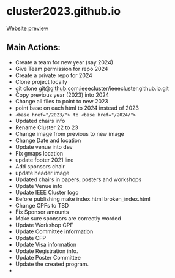 # cluster2023.github.io

[Website preview](https://hariharan-devarajan.github.io/2023/)

## Main Actions:
- Create a team for new year (say 2024)
- Give Team permission for repo 2024
- Create a private repo for 2024
- Clone project locally
- git clone git@github.com:ieeecluster/ieeecluster.github.io.git
- Copy previous year (2023) into 2024
- Change all files to point to new 2023
- point base on each html to 2024 instead of 2023
- ```<base href="/2023/"> to <base href="/2024/">```
- Updated chairs info
- Rename Cluster 22 to 23
- Change image from previous to new image
- Change Date and location
- Update venue into dev
- Fix gmaps location
- update footer 2021 line
- Add sponsors chair
- update header image
- Updated chairs in papers, posters and workshops
- Update Venue info
- Update IEEE Cluster logo
- Before publishing make index.html broken_index.html
- Change CPFs to TBD
- Fix Sponsor amounts
- Make sure sponsors are correctly worded
- Update Workshop CPF
- Update Committee information
- Update CFP
- Update Visa information
- Update Registration info.
- Update Poster Committee
- Update the created program.
- 
